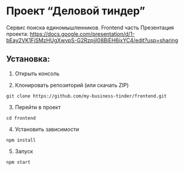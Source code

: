 # Проект “Деловой тиндер”
Сервис поиска единомышленников. Frontend часть
Презентация проекта: https://docs.google.com/presentation/d/1-bEay2VK1FiSMzHUgXwvpS-G2Rzpjjl08BiEH6ixYC4/edit?usp=sharing

## Установка:

1. Открыть консоль

2. Клонировать репозиторий (или скачать ZIP)

```
git clone https://github.com/my-business-tinder/frontend.git
```

3. Перейти в проект

```
cd frontend
```

4. Установить зависимости

```
npm install
```

5. Запуск

```
npm start
```
